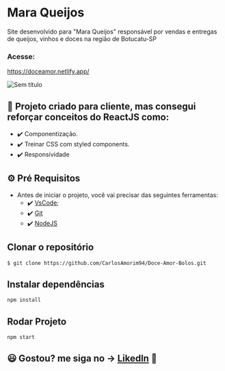 
# Mara Queijos

Site desenvolvido para "Mara Queijos" responsável por vendas e entregas de queijos, vinhos e doces na região de Botucatu-SP

### Acesse:

https://doceamor.netlify.app/


![Sem título](https://user-images.githubusercontent.com/83739628/142950284-4f8c54a9-b7fc-4592-91fa-75570e312ab8.jpeg)



## 🚀 Projeto criado para cliente, mas consegui reforçar conceitos do ReactJS como:

- ✔️ Componentização.
- ✔️ Treinar CSS com styled components.
- ✔️ Responsividade


## ⚙ Pré Requisitos

- Antes de iniciar o projeto, você vai precisar das seguintes ferramentas: 
    - ✔️ [VsCode](https://code.visualstudio.com/download);
    - ✔️ [Git](https://git-scm.com/)
    - ✔️ [NodeJS](https://nodejs.org/en/download/)


## Clonar o repositório
```bash
$ git clone https://github.com/CarlosAmorim94/Doce-Amor-Bolos.git
```

## Instalar dependências
```bash
npm install
```

## Rodar Projeto
```bash
npm start
```

## 😃 Gostou? me siga no -> [Likedln](https://www.linkedin.com/in/CarlosAmorim94/) 💙
